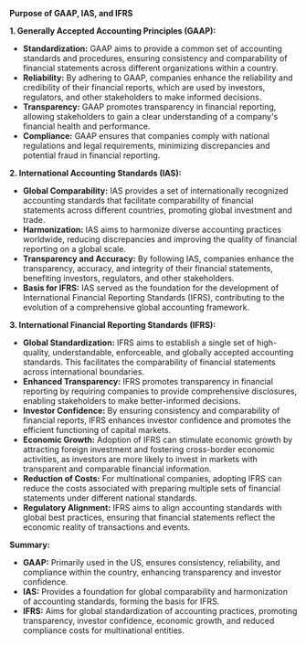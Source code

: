 **Purpose of GAAP, IAS, and IFRS**

**1. Generally Accepted Accounting Principles (GAAP):**

   - **Standardization:** GAAP aims to provide a common set of accounting standards and procedures, ensuring consistency and comparability of financial statements across different organizations within a country.
   - **Reliability:** By adhering to GAAP, companies enhance the reliability and credibility of their financial reports, which are used by investors, regulators, and other stakeholders to make informed decisions.
   - **Transparency:** GAAP promotes transparency in financial reporting, allowing stakeholders to gain a clear understanding of a company's financial health and performance.
   - **Compliance:** GAAP ensures that companies comply with national regulations and legal requirements, minimizing discrepancies and potential fraud in financial reporting.
   
**2. International Accounting Standards (IAS):**

   - **Global Comparability:** IAS provides a set of internationally recognized accounting standards that facilitate comparability of financial statements across different countries, promoting global investment and trade.
   - **Harmonization:** IAS aims to harmonize diverse accounting practices worldwide, reducing discrepancies and improving the quality of financial reporting on a global scale.
   - **Transparency and Accuracy:** By following IAS, companies enhance the transparency, accuracy, and integrity of their financial statements, benefiting investors, regulators, and other stakeholders.
   - **Basis for IFRS:** IAS served as the foundation for the development of International Financial Reporting Standards (IFRS), contributing to the evolution of a comprehensive global accounting framework.

**3. International Financial Reporting Standards (IFRS):**

   - **Global Standardization:** IFRS aims to establish a single set of high-quality, understandable, enforceable, and globally accepted accounting standards. This facilitates the comparability of financial statements across international boundaries.
   - **Enhanced Transparency:** IFRS promotes transparency in financial reporting by requiring companies to provide comprehensive disclosures, enabling stakeholders to make better-informed decisions.
   - **Investor Confidence:** By ensuring consistency and comparability of financial reports, IFRS enhances investor confidence and promotes the efficient functioning of capital markets.
   - **Economic Growth:** Adoption of IFRS can stimulate economic growth by attracting foreign investment and fostering cross-border economic activities, as investors are more likely to invest in markets with transparent and comparable financial information.
   - **Reduction of Costs:** For multinational companies, adopting IFRS can reduce the costs associated with preparing multiple sets of financial statements under different national standards.
   - **Regulatory Alignment:** IFRS aims to align accounting standards with global best practices, ensuring that financial statements reflect the economic reality of transactions and events.

**Summary:**

- **GAAP:** Primarily used in the US, ensures consistency, reliability, and compliance within the country, enhancing transparency and investor confidence.
- **IAS:** Provides a foundation for global comparability and harmonization of accounting standards, forming the basis for IFRS.
- **IFRS:** Aims for global standardization of accounting practices, promoting transparency, investor confidence, economic growth, and reduced compliance costs for multinational entities.
